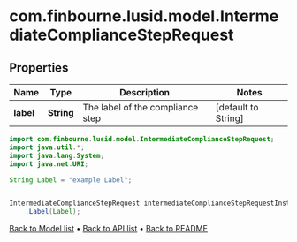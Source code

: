 # com.finbourne.lusid.model.IntermediateComplianceStepRequest

## Properties

Name | Type | Description | Notes
------------ | ------------- | ------------- | -------------
**label** | **String** | The label of the compliance step | [default to String]

```java
import com.finbourne.lusid.model.IntermediateComplianceStepRequest;
import java.util.*;
import java.lang.System;
import java.net.URI;

String Label = "example Label";


IntermediateComplianceStepRequest intermediateComplianceStepRequestInstance = new IntermediateComplianceStepRequest()
    .Label(Label);
```


[Back to Model list](../README.md#documentation-for-models) &#8226; [Back to API list](../README.md#documentation-for-api-endpoints) &#8226; [Back to README](../README.md)

